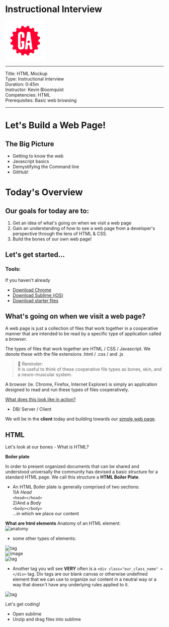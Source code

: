 # Instructional Interview
![ga](ga_cog.png) <br>

---
Title: HTML Mockup <br>
Type: Instructional interview<br>
Duration: 0:45m<br>
Instructor: Kevin Bloomquist<br>
Competencies: HTML <br>
Prerequisites: Basic web browsing <br>

---
# Let's Build a Web Page!

## The Big Picture

- Getting to know the web
- Javascript basics
- Demystifying the Command line
- GitHub!

# Today's Overview

## Our goals for today are to:
1) Get an idea of what's going on when we visit a web page
2) Gain an understanding of how to see a web page from a developer's perspective through the lens of HTML & CSS.
3) Build the bones of our own web page!

## Let's get started...

### Tools:

If you haven't already
- [Download Chrome](https://www.google.com/chrome/?brand=CHBD&gclid=CjwKCAjw0N3nBRBvEiwAHMwvNvW0f2iPctKU-wLVSLZo2oVRC_0GAhYZkJL0ePH2f3XS-TPq7h6hkRoC4MgQAvD_BwE&gclsrc=aw.ds)
- [Download Sublime (iOS)](https://download.sublimetext.com/Sublime%20Text%20Build%203207.dmg)
- [Download starter files](https://ga.co/2JYsw3Y)




## What's going on when we visit a web page?
A web page is just a collection of files that work together in a cooperative manner that are intended to be read by a specific type of application called a *browser*.

The types of files that work together are HTML / CSS / Javascript. We denote these with the file extensions <filename>.html / <filename>.css / and <filename>.js
  
>:elephant: Reminder:<br>
It is useful to think of these cooperative file types as bones, skin, and a neuro-muscular system.

A browser (ie. Chrome, Firefox, Internet Explorer) is simply an application designed to read and run these types of files cooperatively.

[What does this look like in action?](www.birdymagazine.com)

- DB/ Server / Client 

We will be in the **client** today and building towards our [simple web page](ga.co/responsive-web-page).

<!--Take a second to observe-->

## HTML
Let's look at our bones - What is HTML?

**Boiler plate**

In order to present organized documents that can be shared and understood universally the community has devised a basic structure for a standard HTML page. We call this structure a **HTML Boiler Plate**.

- An HTML Boiler plate is generally comprised of two sections:</br>
1)A *Head*</br>
```<head></head>```</br>
2)And a *Body*</br>
```<body></body>```</br>
...in which we place our content
  
**What are html elements**
Anatomy of an HTML element:</br>
![anatomy](https://github.com/kevinBloomquistGA/instructionalInterview/blob/master/html_element.png)</br>
- some other types of elements:</br>

![<p> tag](https://github.com/kevinBloomquistGA/instructionalInterview/blob/master/p_tag_class.png)</br>
![image](https://github.com/kevinBloomquistGA/instructionalInterview/blob/master/image_element.png)</br>
![<a> tag](https://github.com/kevinBloomquistGA/instructionalInterview/blob/master/a_tag.png)</br>

- Another tag you will see **VERY** often is a ```<div class="our_class_name" ></div>``` tag. Div tags are our blank canvas or otherwise undefined element that we can use to organize our content in a neutral way or a way that doesn't have any underlying rules applied to it.

![<div> tag](https://github.com/kevinBloomquistGA/instructionalInterview/blob/master/Screen%20Shot%202019-06-05%20at%201.49.38%20PM.png)</br>
  

<!-- Observe again with new perspective -->

Let's get coding!

- Open sublime
- Unzip and drag files into sublime


